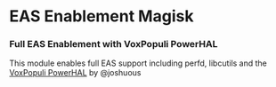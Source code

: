 # EAS Enablement Magisk

### Full EAS Enablement with VoxPopuli PowerHAL

This module enables full EAS support including perfd, libcutils and the [VoxPopuli PowerHAL](https://github.com/EAS-Project/android_device_voxpopuli) by @joshuous

